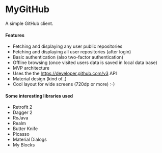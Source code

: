 # MyGitHub

A simple GitHub client.


#### Features

* Fetching and displaying any user public repositories
* Fetching and displaying all user repositories (after login)
* Basic authentication (also two-factor authentication)
* Offline browsing (once visited users data is saved in local data base)
* MVP architecture
* Uses the the https://developer.github.com/v3 API
* Material design (kind of..)
* Cool layout for wide screens (720dp or more) :-)

#### Some interesting libraries used

* Retrofit 2
* Dagger 2
* RxJava
* Realm
* Butter Knife
* Picasso
* Material Dialogs
* My Blocks

